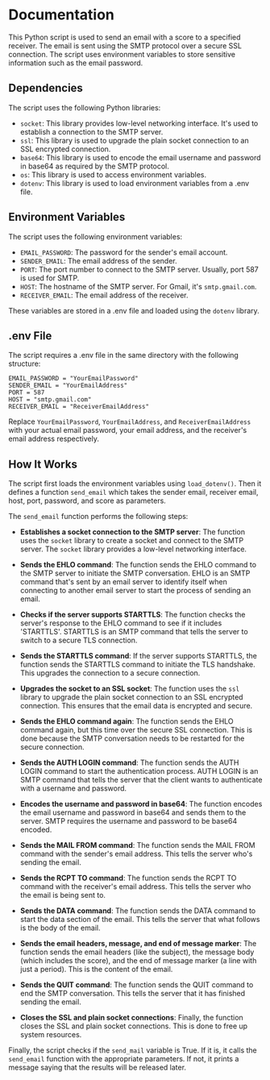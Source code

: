 # Documentation

This Python script is used to send an email with a score to a specified receiver. The email is sent using the SMTP protocol over a secure SSL connection. The script uses environment variables to store sensitive information such as the email password.

## Dependencies

The script uses the following Python libraries:

- `socket`: This library provides low-level networking interface. It's used to establish a connection to the SMTP server.
- `ssl`: This library is used to upgrade the plain socket connection to an SSL encrypted connection.
- `base64`: This library is used to encode the email username and password in base64 as required by the SMTP protocol.
- `os`: This library is used to access environment variables.
- `dotenv`: This library is used to load environment variables from a .env file.

## Environment Variables

The script uses the following environment variables:

- `EMAIL_PASSWORD`: The password for the sender's email account.
- `SENDER_EMAIL`: The email address of the sender.
- `PORT`: The port number to connect to the SMTP server. Usually, port 587 is used for SMTP.
- `HOST`: The hostname of the SMTP server. For Gmail, it's `smtp.gmail.com`.
- `RECEIVER_EMAIL`: The email address of the receiver.

These variables are stored in a .env file and loaded using the `dotenv` library.

## .env File

The script requires a .env file in the same directory with the following structure:

```properties
EMAIL_PASSWORD = "YourEmailPassword"
SENDER_EMAIL = "YourEmailAddress"
PORT = 587
HOST = "smtp.gmail.com"
RECEIVER_EMAIL = "ReceiverEmailAddress"
```

Replace `YourEmailPassword`, `YourEmailAddress`, and `ReceiverEmailAddress` with your actual email password, your email address, and the receiver's email address respectively.

## How It Works

The script first loads the environment variables using `load_dotenv()`. Then it defines a function `send_email` which takes the sender email, receiver email, host, port, password, and score as parameters.

The `send_email` function performs the following steps:

- **Establishes a socket connection to the SMTP server**: The function uses the `socket` library to create a socket and connect to the SMTP server. The `socket` library provides a low-level networking interface.

- **Sends the EHLO command**: The function sends the EHLO command to the SMTP server to initiate the SMTP conversation. EHLO is an SMTP command that's sent by an email server to identify itself when connecting to another email server to start the process of sending an email.

- **Checks if the server supports STARTTLS**: The function checks the server's response to the EHLO command to see if it includes 'STARTTLS'. STARTTLS is an SMTP command that tells the server to switch to a secure TLS connection.

- **Sends the STARTTLS command**: If the server supports STARTTLS, the function sends the STARTTLS command to initiate the TLS handshake. This upgrades the connection to a secure connection.

- **Upgrades the socket to an SSL socket**: The function uses the `ssl` library to upgrade the plain socket connection to an SSL encrypted connection. This ensures that the email data is encrypted and secure.

- **Sends the EHLO command again**: The function sends the EHLO command again, but this time over the secure SSL connection. This is done because the SMTP conversation needs to be restarted for the secure connection.

- **Sends the AUTH LOGIN command**: The function sends the AUTH LOGIN command to start the authentication process. AUTH LOGIN is an SMTP command that tells the server that the client wants to authenticate with a username and password.

- **Encodes the username and password in base64**: The function encodes the email username and password in base64 and sends them to the server. SMTP requires the username and password to be base64 encoded.

- **Sends the MAIL FROM command**: The function sends the MAIL FROM command with the sender's email address. This tells the server who's sending the email.

- **Sends the RCPT TO command**: The function sends the RCPT TO command with the receiver's email address. This tells the server who the email is being sent to.

- **Sends the DATA command**: The function sends the DATA command to start the data section of the email. This tells the server that what follows is the body of the email.

- **Sends the email headers, message, and end of message marker**: The function sends the email headers (like the subject), the message body (which includes the score), and the end of message marker (a line with just a period). This is the content of the email.

- **Sends the QUIT command**: The function sends the QUIT command to end the SMTP conversation. This tells the server that it has finished sending the email.

- **Closes the SSL and plain socket connections**: Finally, the function closes the SSL and plain socket connections. This is done to free up system resources.

Finally, the script checks if the `send_mail` variable is True. If it is, it calls the `send_email` function with the appropriate parameters. If not, it prints a message saying that the results will be released later.